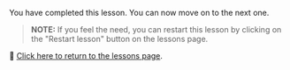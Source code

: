 You have completed this lesson. You can now move on to the next one.

> **NOTE:** If you feel the need, you can restart this lesson by clicking on the "Restart lesson" button on the lessons page.

🔗 [Click here to return to the lessons page](http://localhost/front/discover.php).
